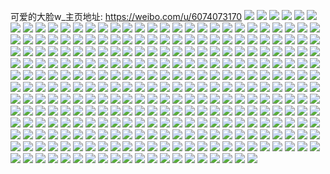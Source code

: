 可爱的大脸w_主页地址: https://weibo.com/u/6074073170 
![](https://wx4.sinaimg.cn/mw2000/006D4bU6ly1h97apkelwfj30u0140q94.jpg) 
![](https://wx4.sinaimg.cn/mw2000/006D4bU6ly1h97apiy60cj30u0140k4v.jpg) 
![](https://wx4.sinaimg.cn/mw2000/006D4bU6ly1h97apl7j94j30u0140gvh.jpg) 
![](https://wx4.sinaimg.cn/mw2000/006D4bU6ly1h97aplx38rj30u0140tnt.jpg) 
![](https://wx4.sinaimg.cn/mw2000/006D4bU6ly1h97apmweqqj30tu13u441.jpg) 
![](https://wx4.sinaimg.cn/mw2000/006D4bU6ly1h97acgxaupj30ol110n4x.jpg) 
![](https://wx4.sinaimg.cn/mw2000/006D4bU6ly1h97acjfeeuj32c0340b2b.jpg) 
![](https://wx4.sinaimg.cn/mw2000/006D4bU6ly1h97aebvwwyj32c0340npe.jpg) 
![](https://wx4.sinaimg.cn/mw2000/006D4bU6ly1h97aedn95xj32c03407wh.jpg) 
![](https://wx4.sinaimg.cn/mw2000/006D4bU6ly1h97aej2zj5j30ku0rsdnh.jpg) 
![](https://wx4.sinaimg.cn/mw2000/006D4bU6ly1h7w8r62nfaj30u01hc45v.jpg) 
![](https://wx4.sinaimg.cn/mw2000/006D4bU6ly1h7w8mtdbvkj30s71e47hv.jpg) 
![](https://wx4.sinaimg.cn/mw2000/006D4bU6ly1h7fhgd5or8j30u0140dnw.jpg) 
![](https://wx4.sinaimg.cn/mw2000/006D4bU6ly1h7fhghawbvj30ku0rswk9.jpg) 
![](https://wx4.sinaimg.cn/mw2000/006D4bU6ly1h7ay8zcptcj317r1mcmyl.jpg) 
![](https://wx4.sinaimg.cn/mw2000/006D4bU6ly1h6y498gp3yj30u01hcqih.jpg) 
![](https://wx4.sinaimg.cn/mw2000/006D4bU6ly1h6y49a2dctj30u01hctun.jpg) 
![](https://wx4.sinaimg.cn/mw2000/006D4bU6ly1h6y49ah0s0j30u01hctsp.jpg) 
![](https://wx4.sinaimg.cn/mw2000/006D4bU6ly1h6t2fyw7v2j31o02801ky.jpg) 
![](https://wx4.sinaimg.cn/mw2000/006D4bU6ly1h6t2g8m28xj31ds0n0k7i.jpg) 
![](https://wx4.sinaimg.cn/mw2000/006D4bU6ly1h6edtaaeigj30n01dsgps.jpg) 
![](https://wx4.sinaimg.cn/mw2000/006D4bU6ly1h6c7wvkhxxj30n01ds4qp.jpg) 
![](https://wx4.sinaimg.cn/mw2000/006D4bU6ly1h6b41u0pnqj31v22hf7az.jpg) 
![](https://wx4.sinaimg.cn/mw2000/006D4bU6ly1h68lu50dgmj30n01dsq7b.jpg) 
![](https://wx4.sinaimg.cn/mw2000/006D4bU6ly1h68lu7bxe4j31ds0n0jw4.jpg) 
![](https://wx4.sinaimg.cn/mw2000/006D4bU6ly1h68lu84mjuj30tu13u75s.jpg) 
![](https://wx4.sinaimg.cn/mw2000/006D4bU6ly1h62ce6y3gpj30u0140wfz.jpg) 
![](https://wx4.sinaimg.cn/mw2000/006D4bU6ly1h62ce89znbj30u01hctkt.jpg) 
![](https://wx4.sinaimg.cn/mw2000/006D4bU6ly1h602czsm53j30mz0si0uk.jpg) 
![](https://wx4.sinaimg.cn/mw2000/006D4bU6ly1h5o02xp2hsj30n01ds4ep.jpg) 
![](https://wx4.sinaimg.cn/mw2000/006D4bU6ly1h57tyjpotxj31o0280npe.jpg) 
![](https://wx4.sinaimg.cn/mw2000/006D4bU6ly1h55jvsoij2j30n01dswv9.jpg) 
![](https://wx4.sinaimg.cn/mw2000/006D4bU6ly1h51yojd4b6j31o0280b29.jpg) 
![](https://wx4.sinaimg.cn/mw2000/006D4bU6ly1h4yi59dz26j329l30se83.jpg) 
![](https://wx4.sinaimg.cn/mw2000/006D4bU6ly1h4yi5h4egpj32c0340qv6.jpg) 
![](https://wx4.sinaimg.cn/mw2000/006D4bU6ly1h4yi5n4c7bj30u0140tjm.jpg) 
![](https://wx4.sinaimg.cn/mw2000/006D4bU6ly1h4yhpxiauhj32c0340x6p.jpg) 
![](https://wx4.sinaimg.cn/mw2000/006D4bU6ly1h4yhqeu491j30u01hc7dl.jpg) 
![](https://wx4.sinaimg.cn/mw2000/006D4bU6ly1h4tpr3xthnj30n01dsq70.jpg) 
![](https://wx4.sinaimg.cn/mw2000/006D4bU6ly1h4pb9isew9j30n01ds1kx.jpg) 
![](https://wx4.sinaimg.cn/mw2000/006D4bU6ly1h4pb9g86zjj31o0280npd.jpg) 
![](https://wx4.sinaimg.cn/mw2000/006D4bU6ly1h4pbhnq2r6j325n2vi1l0.jpg) 
![](https://wx4.sinaimg.cn/mw2000/006D4bU6ly1h4n2f4e7k9j307w07u0sq.jpg) 
![](https://wx4.sinaimg.cn/mw2000/006D4bU6ly1h4icqio9yij30u0140q8w.jpg) 
![](https://wx4.sinaimg.cn/mw2000/006D4bU6ly1h4icrggtf0j30u0140wnc.jpg) 
![](https://wx4.sinaimg.cn/mw2000/006D4bU6ly1h4icqhgkzoj30u0140n69.jpg) 
![](https://wx4.sinaimg.cn/mw2000/006D4bU6ly1h4icrfsknwj30u0140wlr.jpg) 
![](https://wx4.sinaimg.cn/mw2000/006D4bU6ly1h4icqmhqmtj30u0140n6f.jpg) 
![](https://wx4.sinaimg.cn/mw2000/006D4bU6ly1h4feuizvhej31o0280npe.jpg) 
![](https://wx4.sinaimg.cn/mw2000/006D4bU6ly1h4feujtaz9j31o0280kjl.jpg) 
![](https://wx4.sinaimg.cn/mw2000/006D4bU6ly1h4feukepzrj31o0280e81.jpg) 
![](https://wx4.sinaimg.cn/mw2000/006D4bU6ly1h42pbco43tj30u01404a3.jpg) 
![](https://wx4.sinaimg.cn/mw2000/006D4bU6ly1h42pbabdjyj30u0140dqa.jpg) 
![](https://wx4.sinaimg.cn/mw2000/006D4bU6ly1h411bugn8ij30u01hc109.jpg) 
![](https://wx4.sinaimg.cn/mw2000/006D4bU6ly1h411d58jlej30mi0u0gwa.jpg) 
![](https://wx4.sinaimg.cn/mw2000/006D4bU6ly1h411e4w62dj30tu13u7jq.jpg) 
![](https://wx4.sinaimg.cn/mw2000/006D4bU6ly1h411d0g6zrj30ku0rsahl.jpg) 
![](https://wx4.sinaimg.cn/mw2000/006D4bU6ly1h3wymqyxtwj30u01hck86.jpg) 
![](https://wx4.sinaimg.cn/mw2000/006D4bU6ly1h3wyn33h13j30u01hctni.jpg) 
![](https://wx4.sinaimg.cn/mw2000/006D4bU6ly1h3v7l2568kj30u014046c.jpg) 
![](https://wx4.sinaimg.cn/mw2000/006D4bU6ly1h3v7l1aqmhj30u0140n5q.jpg) 
![](https://wx4.sinaimg.cn/mw2000/006D4bU6ly1h3q2h55asgj31o0280x6p.jpg) 
![](https://wx4.sinaimg.cn/mw2000/006D4bU6ly1h3q2fnrk4hj31o0280u0x.jpg) 
![](https://wx4.sinaimg.cn/mw2000/006D4bU6ly1h3q2g4kt6uj30mi0u044t.jpg) 
![](https://wx4.sinaimg.cn/mw2000/006D4bU6ly1h3q2fgxeqbj31ds0n0qfa.jpg) 
![](https://wx4.sinaimg.cn/mw2000/006D4bU6ly1h3mli2rcnnj30u01hc4fg.jpg) 
![](https://wx4.sinaimg.cn/mw2000/006D4bU6ly1h3i1cvjkhzj3340340kjo.jpg) 
![](https://wx4.sinaimg.cn/mw2000/006D4bU6ly1h3cur7sdbdj31o0280u0x.jpg) 
![](https://wx4.sinaimg.cn/mw2000/006D4bU6ly1h35qdtclhrj31o0280b29.jpg) 
![](https://wx4.sinaimg.cn/mw2000/006D4bU6ly1h315jj2vdtj31o02804qp.jpg) 
![](https://wx4.sinaimg.cn/mw2000/006D4bU6ly1h315hxt125j31o02807wh.jpg) 
![](https://wx4.sinaimg.cn/mw2000/006D4bU6ly1h315gkchacj32c0340kjn.jpg) 
![](https://wx4.sinaimg.cn/mw2000/006D4bU6ly1h315gs6np0j327z2ymnpe.jpg) 
![](https://wx4.sinaimg.cn/mw2000/006D4bU6ly1h2i26eiehrj32c033ye81.jpg) 
![](https://wx4.sinaimg.cn/mw2000/006D4bU6ly1h2i26ln1jsj31o0280b2a.jpg) 
![](https://wx4.sinaimg.cn/mw2000/006D4bU6ly1h2i1zso6zfj32c0340kjn.jpg) 
![](https://wx4.sinaimg.cn/mw2000/006D4bU6ly1h2i1zuv4yuj326w2x7kjp.jpg) 
![](https://wx4.sinaimg.cn/mw2000/006D4bU6ly1h2c8dy3nhdj30u0140k0a.jpg) 
![](https://wx4.sinaimg.cn/mw2000/006D4bU6ly1h2c8dyf5yfj30u01407a7.jpg) 
![](https://wx4.sinaimg.cn/mw2000/006D4bU6ly1h2c8dyrnuhj30u01hc11i.jpg) 
![](https://wx4.sinaimg.cn/mw2000/006D4bU6ly1h2cvdmes9zj30u0140n3b.jpg) 
![](https://wx4.sinaimg.cn/mw2000/006D4bU6ly1h29h8zprlwj32c03401kz.jpg) 
![](https://wx4.sinaimg.cn/mw2000/006D4bU6ly1h29h940ichj32c03401kx.jpg) 
![](https://wx4.sinaimg.cn/mw2000/006D4bU6ly1h23116yttcj31o02807wh.jpg) 
![](https://wx4.sinaimg.cn/mw2000/006D4bU6ly1h1sxplqpxaj30u00u0af0.jpg) 
![](https://wx4.sinaimg.cn/mw2000/006D4bU6ly1h1sooy4rhgj30mz0mstbi.jpg) 
![](https://wx4.sinaimg.cn/mw2000/006D4bU6ly1h1mx06005jj30n01ds78n.jpg) 
![](https://wx4.sinaimg.cn/mw2000/006D4bU6ly1h1mx26bznej30c80c8gli.jpg) 
![](https://wx4.sinaimg.cn/mw2000/006D4bU6ly1h1hb9bivcaj30k00zkq8g.jpg) 
![](https://wx4.sinaimg.cn/mw2000/006D4bU6ly1h1g0gtko48j30u01hc4do.jpg) 
![](https://wx4.sinaimg.cn/mw2000/006D4bU6ly1h1bc9j287yj30vc15skdh.jpg) 
![](https://wx4.sinaimg.cn/mw2000/006D4bU6ly1h10anj6agcj30n01dsqcr.jpg) 
![](https://wx4.sinaimg.cn/mw2000/006D4bU6ly1h0twk4y81cj30n01dsjzv.jpg) 
![](https://wx4.sinaimg.cn/mw2000/006D4bU6ly1h0huujbmtxj30n01dsjyb.jpg) 
![](https://wx4.sinaimg.cn/mw2000/006D4bU6ly1h092otb2mmj30n01dsn2k.jpg) 
![](https://wx4.sinaimg.cn/mw2000/006D4bU6ly1h0833pidfhj30n01dsdn9.jpg) 
![](https://wx4.sinaimg.cn/mw2000/006D4bU6ly1h06r7927krj30n01dsjtm.jpg) 
![](https://wx4.sinaimg.cn/mw2000/006D4bU6ly1h03nz9csvej313v0twapz.jpg) 
![](https://wx4.sinaimg.cn/mw2000/006D4bU6ly1h01g6xrpkoj30ln19h0wt.jpg) 
![](https://wx4.sinaimg.cn/mw2000/006D4bU6ly1gzopwfja6oj30n01dswk4.jpg) 
![](https://wx4.sinaimg.cn/mw2000/006D4bU6ly1gzmiopw8h3j30vc15s4mu.jpg) 
![](https://wx4.sinaimg.cn/mw2000/006D4bU6ly1gzmioo2scnj32zb1zj4qr.jpg) 
![](https://wx4.sinaimg.cn/mw2000/006D4bU6ly1gzhx2vx22vj30vc15s7i4.jpg) 
![](https://wx4.sinaimg.cn/mw2000/006D4bU6ly1gz2urf0le0j329o30wb2c.jpg) 
![](https://wx4.sinaimg.cn/mw2000/006D4bU6ly1gz2urpntv0j30vc15sqi5.jpg) 
![](https://wx4.sinaimg.cn/mw2000/006D4bU6ly1gz2uriisukj32c03404qq.jpg) 
![](https://wx4.sinaimg.cn/mw2000/006D4bU6ly1gz2urao2xkj30vc15sqod.jpg) 
![](https://wx4.sinaimg.cn/mw2000/006D4bU6ly1gz0a6vy8guj30zk0k0mzp.jpg) 
![](https://wx4.sinaimg.cn/mw2000/006D4bU6ly1gymgbr1xu7j30u014010s.jpg) 
![](https://wx4.sinaimg.cn/mw2000/006D4bU6ly1gyhkxt4jyoj30mw0mw402.jpg) 
![](https://wx4.sinaimg.cn/mw2000/006D4bU6ly1gy6k90gir3j30u00u0wgd.jpg) 
![](https://wx4.sinaimg.cn/mw2000/006D4bU6ly1gxydcw6aqoj32yo2yoqv7.jpg) 
![](https://wx4.sinaimg.cn/mw2000/006D4bU6ly1gxydd4kt2vj32w1261kjo.jpg) 
![](https://wx4.sinaimg.cn/mw2000/006D4bU6ly1gxtq4dd8qyj30u0140gws.jpg) 
![](https://wx4.sinaimg.cn/mw2000/006D4bU6ly1gx5eq19f8ej30n01dsdhl.jpg) 
![](https://wx4.sinaimg.cn/mw2000/006D4bU6ly1gx1r4zlu94j30u0140476.jpg) 
![](https://wx4.sinaimg.cn/mw2000/006D4bU6ly1gx1r50fthnj30u0140tgg.jpg) 
![](https://wx4.sinaimg.cn/mw2000/006D4bU6ly1gwz75e3dbcj30xj0k1jub.jpg) 
![](https://wx4.sinaimg.cn/mw2000/006D4bU6ly1gwvo0cvprdj30u0140qd5.jpg) 
![](https://wx4.sinaimg.cn/mw2000/006D4bU6ly1gwvo0e2rzsj30u0140n8g.jpg) 
![](https://wx4.sinaimg.cn/mw2000/006D4bU6ly1gwvo0fnfvsj30u0140k0z.jpg) 
![](https://wx4.sinaimg.cn/mw2000/006D4bU6ly1gwvo0f0anej30u0140wlh.jpg) 
![](https://wx4.sinaimg.cn/mw2000/006D4bU6ly1gwtvs5wtktj30u0140neg.jpg) 
![](https://wx4.sinaimg.cn/mw2000/006D4bU6ly1gwskmoirlhj30u01407gh.jpg) 
![](https://wx4.sinaimg.cn/mw2000/006D4bU6ly1gwskmo44unj30u01401e2.jpg) 
![](https://wx4.sinaimg.cn/mw2000/006D4bU6ly1gwskmn40kyj30u0140tq1.jpg) 
![](https://wx4.sinaimg.cn/mw2000/006D4bU6ly1gwskmowqgmj30u0140tkf.jpg) 
![](https://wx4.sinaimg.cn/mw2000/006D4bU6ly1gwshrs8fpdj30u0140wsb.jpg) 
![](https://wx4.sinaimg.cn/mw2000/006D4bU6ly1gwshrvjpqbj30u014cn6b.jpg) 
![](https://wx4.sinaimg.cn/mw2000/006D4bU6ly1gwshrok9pbj30u01407gn.jpg) 
![](https://wx4.sinaimg.cn/mw2000/006D4bU6ly1gwshqfmn0cj30u0140tni.jpg) 
![](https://wx4.sinaimg.cn/mw2000/006D4bU6ly1gwshrj3geoj30u0140gu6.jpg) 
![](https://wx4.sinaimg.cn/mw2000/006D4bU6ly1gwshrygazej30u0140ds7.jpg) 
![](https://wx4.sinaimg.cn/mw2000/006D4bU6ly1gwlqssf7zbj32c0340e85.jpg) 
![](https://wx4.sinaimg.cn/mw2000/006D4bU6ly1gwlqsu4pscj32c0340qv6.jpg) 
![](https://wx4.sinaimg.cn/mw2000/006D4bU6ly1gwlqsuwfjzj30u0140dt3.jpg) 
![](https://wx4.sinaimg.cn/mw2000/006D4bU6ly1gwlqt7ekxjj32c03404qs.jpg) 
![](https://wx4.sinaimg.cn/mw2000/006D4bU6ly1gwc0bh7o1bj30u0140thx.jpg) 
![](https://wx4.sinaimg.cn/mw2000/006D4bU6ly1gwc0bhoc8yj30u0140104.jpg) 
![](https://wx4.sinaimg.cn/mw2000/006D4bU6ly1gwc0bi4cuej30u01407db.jpg) 
![](https://wx4.sinaimg.cn/mw2000/006D4bU6ly1gwc0bif47lj30u0140ti7.jpg) 
![](https://wx4.sinaimg.cn/mw2000/006D4bU6ly1gwc0bgwkb1j30u01407cc.jpg) 
![](https://wx4.sinaimg.cn/mw2000/006D4bU6ly1gwc0birjbvj30u01407cv.jpg) 
![](https://wx4.sinaimg.cn/mw2000/006D4bU6ly1gwc0bj1hhfj30u0140wmu.jpg) 
![](https://wx4.sinaimg.cn/mw2000/006D4bU6ly1gwc0bjfegoj30u0140guz.jpg) 
![](https://wx4.sinaimg.cn/mw2000/006D4bU6ly1gwc0d2mieuj30u014046q.jpg) 
![](https://wx4.sinaimg.cn/mw2000/006D4bU6ly1gw7vv7xu0vj30u0140jwz.jpg) 
![](https://wx4.sinaimg.cn/mw2000/006D4bU6ly1gvzazo38olj30u00u0n0x.jpg) 
![](https://wx4.sinaimg.cn/mw2000/006D4bU6ly1gvzb04ym30j30u00u0dil.jpg) 
![](https://wx4.sinaimg.cn/mw2000/006D4bU6ly1gvyovp2fa6j30u0140k0b.jpg) 
![](https://wx4.sinaimg.cn/mw2000/006D4bU6ly1gvyovs9rxkj30u0140n60.jpg) 
![](https://wx4.sinaimg.cn/mw2000/006D4bU6ly1gvyovuizhvj30u014011r.jpg) 
![](https://wx4.sinaimg.cn/mw2000/006D4bU6ly1gvyovr3bwgj30u0140k0c.jpg) 
![](https://wx4.sinaimg.cn/mw2000/006D4bU6ly1gvyovzgabhj30u0140wnj.jpg) 
![](https://wx4.sinaimg.cn/mw2000/006D4bU6ly1gvyow2vasaj30u014011i.jpg) 
![](https://wx4.sinaimg.cn/mw2000/006D4bU6ly1gvyow0x2eaj30u0140n5u.jpg) 
![](https://wx4.sinaimg.cn/mw2000/006D4bU6ly1gvyow27t51j30u0140tha.jpg) 
![](https://wx4.sinaimg.cn/mw2000/006D4bU6ly1gvyow052ykj30u0140aiw.jpg) 
![](https://wx4.sinaimg.cn/mw2000/006D4bU6ly1gvodfxqrwjj62c0340u0y02.jpg) 
![](https://wx4.sinaimg.cn/mw2000/006D4bU6ly1gvnasjl1yvj60u0140wlt02.jpg) 
![](https://wx4.sinaimg.cn/mw2000/006D4bU6ly1gviho6p9ajj60u01404bp02.jpg) 
![](https://wx4.sinaimg.cn/mw2000/006D4bU6ly1gv1f0xi9eij62c0340x6p02.jpg) 
![](https://wx4.sinaimg.cn/mw2000/006D4bU6ly1guxrpq2iarj63402c0u0y02.jpg) 
![](https://wx4.sinaimg.cn/mw2000/006D4bU6ly1guxrpn3ti2j63402c0u0z02.jpg) 
![](https://wx4.sinaimg.cn/mw2000/006D4bU6gy1guuzx239uvj62c0340e8702.jpg) 
![](https://wx4.sinaimg.cn/mw2000/006D4bU6ly1guqtswqx0cj60jb0jb41702.jpg) 
![](https://wx4.sinaimg.cn/mw2000/006D4bU6ly1guonopyib3j63402c0n3e02.jpg) 
![](https://wx4.sinaimg.cn/mw2000/006D4bU6ly1gum6qsm4m7j60u014010x02.jpg) 
![](https://wx4.sinaimg.cn/mw2000/006D4bU6ly1gum6qrji3kj60u0140ah502.jpg) 
![](https://wx4.sinaimg.cn/mw2000/006D4bU6ly1gtzm9mknjrj30u014013s.jpg) 
![](https://wx4.sinaimg.cn/mw2000/006D4bU6ly1gtptj9ovoej30u0140na1.jpg) 
![](https://wx4.sinaimg.cn/mw2000/006D4bU6ly1gtizw0024zj30u0140dng.jpg) 
![](https://wx4.sinaimg.cn/mw2000/006D4bU6ly1gtcp2300r9j30vc15saob.jpg) 
![](https://wx4.sinaimg.cn/mw2000/006D4bU6ly1gszddhcin7j32c0340hdu.jpg) 
![](https://wx4.sinaimg.cn/mw2000/006D4bU6ly1gszdfndl7mj32c0340kjm.jpg) 
![](https://wx4.sinaimg.cn/mw2000/006D4bU6ly1gszddifqmmj32c0340kjl.jpg) 
![](https://wx4.sinaimg.cn/mw2000/006D4bU6ly1gszddkjb7vj32c0340kjm.jpg) 
![](https://wx4.sinaimg.cn/mw2000/006D4bU6ly1gszddmhgidj32c0340qv5.jpg) 
![](https://wx4.sinaimg.cn/mw2000/006D4bU6ly1gszddnmbwfj32c0340x6p.jpg) 
![](https://wx4.sinaimg.cn/mw2000/006D4bU6ly1gsqjl4fwgsj30u01407jn.jpg) 
![](https://wx4.sinaimg.cn/mw2000/006D4bU6ly1gsns5k5dkmj32c0340hdu.jpg) 
![](https://wx4.sinaimg.cn/mw2000/006D4bU6ly1gsns5sv0zxj32c03407wj.jpg) 
![](https://wx4.sinaimg.cn/mw2000/006D4bU6ly1gsns5uy89rj32c0340hdu.jpg) 
![](https://wx4.sinaimg.cn/mw2000/006D4bU6ly1gsns6hqo8fj32c03404qr.jpg) 
![](https://wx4.sinaimg.cn/mw2000/006D4bU6ly1gsns5xli8vj32c0340kjm.jpg) 
![](https://wx4.sinaimg.cn/mw2000/006D4bU6ly1gsns6err33j33402c0npd.jpg) 
![](https://wx4.sinaimg.cn/mw2000/006D4bU6ly1gsns5zfrtsj33402c0kjm.jpg) 
![](https://wx4.sinaimg.cn/mw2000/006D4bU6ly1gsns5q8e7tj31x82kb1l0.jpg) 
![](https://wx4.sinaimg.cn/mw2000/006D4bU6ly1gsns63y3ljj32c0340b2c.jpg) 
![](https://wx4.sinaimg.cn/mw2000/006D4bU6ly1gshd6n675aj315s0vchdu.jpg) 
![](https://wx4.sinaimg.cn/mw2000/006D4bU6ly1gshd6lkuxdj315s0vckjm.jpg) 
![](https://wx4.sinaimg.cn/mw2000/006D4bU6ly1gs9biqfwjxj32c03407wi.jpg) 
![](https://wx4.sinaimg.cn/mw2000/006D4bU6ly1gs9birxpxsj32c0340e82.jpg) 
![](https://wx4.sinaimg.cn/mw2000/006D4bU6ly1gs9binpbrtj32c0340kjm.jpg) 
![](https://wx4.sinaimg.cn/mw2000/006D4bU6ly1gs9bivt3zhj32c0340kjm.jpg) 
![](https://wx4.sinaimg.cn/mw2000/006D4bU6ly1gs9bjcetn8j32c0340e82.jpg) 
![](https://wx4.sinaimg.cn/mw2000/006D4bU6ly1gs9biy3d4wj32c0340hdu.jpg) 
![](https://wx4.sinaimg.cn/mw2000/006D4bU6ly1gs9bj78lx6j32c0340hdu.jpg) 
![](https://wx4.sinaimg.cn/mw2000/006D4bU6ly1gs9bjb65ebj32c0340b2a.jpg) 
![](https://wx4.sinaimg.cn/mw2000/006D4bU6ly1gs9bj9kprxj32c0340hdu.jpg) 
![](https://wx4.sinaimg.cn/mw2000/006D4bU6ly1gs73deqlb0j30ti13c1ky.jpg) 
![](https://wx4.sinaimg.cn/mw2000/006D4bU6ly1gs13lxk3idj31ey0u00y1.jpg) 
![](https://wx4.sinaimg.cn/mw2000/006D4bU6ly1gs0ndkgn40j32c0340atm.jpg) 
![](https://wx4.sinaimg.cn/mw2000/006D4bU6ly1gs0ndfj9n0j32c0340hdt.jpg) 
![](https://wx4.sinaimg.cn/mw2000/006D4bU6ly1grwqwnfmmyj30u0140thd.jpg) 
![](https://wx4.sinaimg.cn/mw2000/006D4bU6ly1grwqwmswcsj30u0140k3i.jpg) 
![](https://wx4.sinaimg.cn/mw2000/006D4bU6ly1grwqwm0q2rj30u0140dmg.jpg) 
![](https://wx4.sinaimg.cn/mw2000/006D4bU6ly1grwqwoea2ej30u014014e.jpg) 
![](https://wx4.sinaimg.cn/mw2000/006D4bU6ly1grmvuwo6s0j30u0140tch.jpg) 
![](https://wx4.sinaimg.cn/mw2000/006D4bU6ly1grgxzx84rtj30u0140dt0.jpg) 
![](https://wx4.sinaimg.cn/mw2000/006D4bU6ly1grgxzzhudcj30u0140qk2.jpg) 
![](https://wx4.sinaimg.cn/mw2000/006D4bU6ly1grgxzy1bb5j30u01407gl.jpg) 
![](https://wx4.sinaimg.cn/mw2000/006D4bU6ly1grgxzypmmcj30u0140n7t.jpg) 
![](https://wx4.sinaimg.cn/mw2000/006D4bU6ly1grgxzwalyaj30u014118v.jpg) 
![](https://wx4.sinaimg.cn/mw2000/006D4bU6ly1grgxzwocbej30u0140n7g.jpg) 
![](https://wx4.sinaimg.cn/mw2000/006D4bU6ly1grfavopw3jj32802yokk3.jpg) 
![](https://wx4.sinaimg.cn/mw2000/006D4bU6ly1gr8jlqnyy9j30s711l7cn.jpg) 
![](https://wx4.sinaimg.cn/mw2000/006D4bU6ly1gqvmyf2ef5j32c0340npr.jpg) 
![](https://wx4.sinaimg.cn/mw2000/006D4bU6ly1gqq0utcb3vj31400u04c2.jpg) 
![](https://wx4.sinaimg.cn/mw2000/006D4bU6ly1gqji842jgnj32hy1vhhe3.jpg) 
![](https://wx4.sinaimg.cn/mw2000/006D4bU6ly1gqfcj3riilj30vc15snpe.jpg) 
![](https://wx4.sinaimg.cn/mw2000/006D4bU6ly1gpx50bz0h3j30vc15s1ky.jpg) 
![](https://wx4.sinaimg.cn/mw2000/006D4bU6ly1gpp3uxo2aej30uy0u0qay.jpg) 
![](https://wx4.sinaimg.cn/mw2000/006D4bU6ly1gpp3uxcb3yj30u90u0tgc.jpg) 
![](https://wx4.sinaimg.cn/mw2000/006D4bU6ly1gpiwzsyokqj30n01dsqv7.jpg) 
![](https://wx4.sinaimg.cn/mw2000/006D4bU6ly1gpeaj82qrrj30u0140afy.jpg) 
![](https://wx4.sinaimg.cn/mw2000/006D4bU6ly1gpc2spefztj30ug14mu0x.jpg) 
![](https://wx4.sinaimg.cn/mw2000/006D4bU6ly1gpc2sorjjxj30ud14hkjl.jpg) 
![](https://wx4.sinaimg.cn/mw2000/006D4bU6ly1gp38my6ow9j30u0140zsf.jpg) 
![](https://wx4.sinaimg.cn/mw2000/006D4bU6ly1gotzn0k382j30u0140agj.jpg) 
![](https://wx4.sinaimg.cn/mw2000/006D4bU6ly1goqmw35ttej32c0340kjm.jpg) 
![](https://wx4.sinaimg.cn/mw2000/006D4bU6gy1goka1pjk0mj30sh11y4cf.jpg) 
![](https://wx4.sinaimg.cn/mw2000/006D4bU6ly1godghdiponj30u0140gv7.jpg) 
![](https://wx4.sinaimg.cn/mw2000/006D4bU6ly1godghdx931j30u0140gti.jpg) 
![](https://wx4.sinaimg.cn/mw2000/006D4bU6ly1godghea0nvj30u01407ix.jpg) 
![](https://wx4.sinaimg.cn/mw2000/006D4bU6ly1go938sc7l0j30u0140dne.jpg) 
![](https://wx4.sinaimg.cn/mw2000/006D4bU6ly1go3hiu7va0j32c0340hdu.jpg) 
![](https://wx4.sinaimg.cn/mw2000/006D4bU6ly1go3hiwegk4j32c0340kjm.jpg) 
![](https://wx4.sinaimg.cn/mw2000/006D4bU6ly1go3hixk1qvj32c0340e82.jpg) 
![](https://wx4.sinaimg.cn/mw2000/006D4bU6ly1go3hiyf6w9j32c0340wp8.jpg) 
![](https://wx4.sinaimg.cn/mw2000/006D4bU6ly1go2d2fh7wgj31ho1zk1kx.jpg) 
![](https://wx4.sinaimg.cn/mw2000/006D4bU6ly1go2d2n7c2tj326l2ws1l0.jpg) 
![](https://wx4.sinaimg.cn/mw2000/006D4bU6ly1go2d2l8dpej31ho1zk1kx.jpg) 
![](https://wx4.sinaimg.cn/mw2000/006D4bU6ly1go2d2hllinj32c03407wj.jpg) 
![](https://wx4.sinaimg.cn/mw2000/006D4bU6ly1go2d2jq990j32302s0e83.jpg) 
![](https://wx4.sinaimg.cn/mw2000/006D4bU6ly1go2d2ghqrqj32c0340kjm.jpg) 
![](https://wx4.sinaimg.cn/mw2000/006D4bU6ly1go2d2oky4wj32b032oe82.jpg) 
![](https://wx4.sinaimg.cn/mw2000/006D4bU6ly1go2d2q919xj325k2vfu0y.jpg) 
![](https://wx4.sinaimg.cn/mw2000/006D4bU6ly1go2d2rc762j32c0340qv6.jpg) 
![](https://wx4.sinaimg.cn/mw2000/006D4bU6ly1go196azlolj32c0340wo3.jpg) 
![](https://wx4.sinaimg.cn/mw2000/006D4bU6ly1go196cnyeaj32c0340k2e.jpg) 
![](https://wx4.sinaimg.cn/mw2000/006D4bU6ly1go196ilcodj32c0340qv6.jpg) 
![](https://wx4.sinaimg.cn/mw2000/006D4bU6ly1go196g8778j32442usdrn.jpg) 
![](https://wx4.sinaimg.cn/mw2000/006D4bU6ly1gnwaw9pg9bj32c0340kjm.jpg) 
![](https://wx4.sinaimg.cn/mw2000/006D4bU6ly1gnwavzuvh5j32c0340kjm.jpg) 
![](https://wx4.sinaimg.cn/mw2000/006D4bU6ly1gnwaw4w43sj32c0340npe.jpg) 
![](https://wx4.sinaimg.cn/mw2000/006D4bU6ly1gnv57f6xajj30u0140wn2.jpg) 
![](https://wx4.sinaimg.cn/mw2000/006D4bU6ly1gnv57fnf1vj30u0140do2.jpg) 
![](https://wx4.sinaimg.cn/mw2000/006D4bU6ly1gnty22cqspj32c033xe82.jpg) 
![](https://wx4.sinaimg.cn/mw2000/006D4bU6ly1gnnft3kc6rj33402c0nbj.jpg) 
![](https://wx4.sinaimg.cn/mw2000/006D4bU6ly1gnnft1x6o0j33402c07wi.jpg) 
![](https://wx4.sinaimg.cn/mw2000/006D4bU6ly1gnnft5ojwvj3294305npd.jpg) 
![](https://wx4.sinaimg.cn/mw2000/006D4bU6ly1gnl55wn2syj32802yoe82.jpg) 
![](https://wx4.sinaimg.cn/mw2000/006D4bU6ly1gmuka1zjkej30vc15sqlf.jpg) 
![](https://wx4.sinaimg.cn/mw2000/006D4bU6ly1gmuka1grcfj32c0340npe.jpg) 
![](https://wx4.sinaimg.cn/mw2000/006D4bU6ly1gmuka2hq13j30vc15s7l1.jpg) 
![](https://wx4.sinaimg.cn/mw2000/006D4bU6ly1gmknhqpuprj31sc2dse81.jpg) 
![](https://wx4.sinaimg.cn/mw2000/006D4bU6ly1gmknhnb4dmj33402c04qp.jpg) 
![](https://wx4.sinaimg.cn/mw2000/006D4bU6ly1gmknhoy25hj33402c04qp.jpg) 
![](https://wx4.sinaimg.cn/mw2000/006D4bU6ly1gm1l4mc903j30vc15s4hp.jpg) 
![](https://wx4.sinaimg.cn/mw2000/006D4bU6ly1gm1l4mvoiaj30vc15s4jg.jpg) 
![](https://wx4.sinaimg.cn/mw2000/006D4bU6ly1gm1l4nh7uij30vc15sngh.jpg) 
![](https://wx4.sinaimg.cn/mw2000/006D4bU6ly1gm1l4kzq9mj32c0340npe.jpg) 
![](https://wx4.sinaimg.cn/mw2000/006D4bU6ly1glu5444t8sj31so2e81kx.jpg) 
![](https://wx4.sinaimg.cn/mw2000/006D4bU6ly1glu544pnk3j32ns1zux6p.jpg) 
![](https://wx4.sinaimg.cn/mw2000/006D4bU6ly1glu5459u70j30vc15s4g0.jpg) 
![](https://wx4.sinaimg.cn/mw2000/006D4bU6ly1glu545secmj331c2a0hdt.jpg) 
![](https://wx4.sinaimg.cn/mw2000/006D4bU6ly1gllmasuuysj329g30lnpe.jpg) 
![](https://wx4.sinaimg.cn/mw2000/006D4bU6ly1gllmaw4or1j324j2u1e82.jpg) 
![](https://wx4.sinaimg.cn/mw2000/006D4bU6ly1gllmatqnbpj32a231fx6p.jpg) 
![](https://wx4.sinaimg.cn/mw2000/006D4bU6ly1gllmauxr5aj32a031cb2a.jpg) 
![](https://wx4.sinaimg.cn/mw2000/006D4bU6ly1gl4kpcuehuj32c0340qv6.jpg) 
![](https://wx4.sinaimg.cn/mw2000/006D4bU6ly1gl4kpqfik1j32c0340npe.jpg) 
![](https://wx4.sinaimg.cn/mw2000/006D4bU6ly1gl4kq2jkzcj30vc15sax0.jpg) 
![](https://wx4.sinaimg.cn/mw2000/006D4bU6ly1gl4kq21vpaj32dc35skjl.jpg) 
![](https://wx4.sinaimg.cn/mw2000/006D4bU6ly1gkx3qy1tdaj30u011tn4s.jpg) 
![](https://wx4.sinaimg.cn/mw2000/006D4bU6ly1gkx3qx2fucj31320u07d2.jpg) 
![](https://wx4.sinaimg.cn/mw2000/006D4bU6ly1gkx3qxoi0uj30u0140qd6.jpg) 
![](https://wx4.sinaimg.cn/mw2000/006D4bU6ly1gkx3qw707pj30u0140aq9.jpg) 
![](https://wx4.sinaimg.cn/mw2000/006D4bU6ly1gkx3qxcg1dj30u0140n64.jpg) 
![](https://wx4.sinaimg.cn/mw2000/006D4bU6ly1gkx3r1mux7j30u0140qa2.jpg) 
![](https://wx4.sinaimg.cn/mw2000/006D4bU6ly1gk1th9lzbij30u014014e.jpg) 
![](https://wx4.sinaimg.cn/mw2000/006D4bU6ly1gk1thavlxdj30u0140wo8.jpg) 
![](https://wx4.sinaimg.cn/mw2000/006D4bU6ly1gk1thako5gj30u0140dsx.jpg) 
![](https://wx4.sinaimg.cn/mw2000/006D4bU6ly1gk1th95nd4j30u0140wq4.jpg) 
![](https://wx4.sinaimg.cn/mw2000/006D4bU6ly1gk1th9wusej31400u0ald.jpg) 
![](https://wx4.sinaimg.cn/mw2000/006D4bU6ly1gk1thd0d1vj30u014mqj9.jpg) 
![](https://wx4.sinaimg.cn/mw2000/006D4bU6ly1gk1thc7x8uj30u0140wpg.jpg) 
![](https://wx4.sinaimg.cn/mw2000/006D4bU6ly1gk1thckuhlj30u0140dw2.jpg) 
![](https://wx4.sinaimg.cn/mw2000/006D4bU6ly1gk1tha9yqij30u01404az.jpg) 
![](https://wx4.sinaimg.cn/mw2000/006D4bU6ly1gjgfrivwhzj32801o04qp.jpg) 
